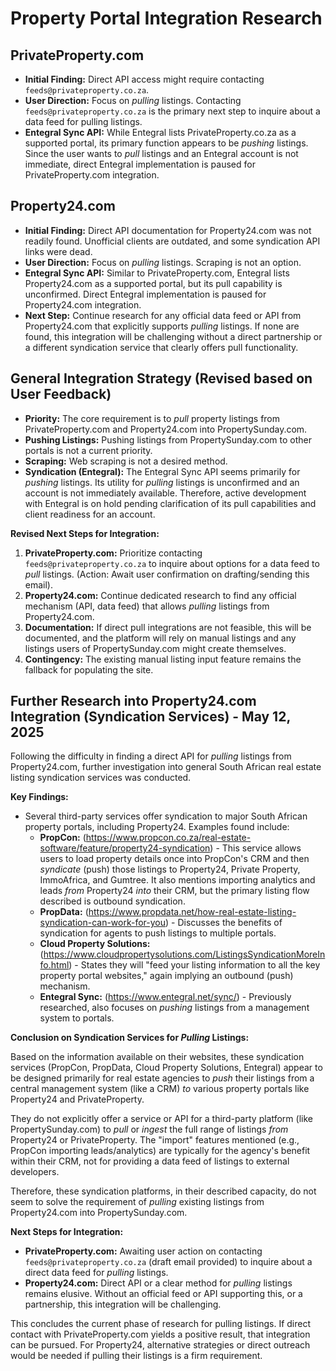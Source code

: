 # Property Portal Integration Research

## PrivateProperty.com

*   **Initial Finding:** Direct API access might require contacting `feeds@privateproperty.co.za`.
*   **User Direction:** Focus on *pulling* listings. Contacting `feeds@privateproperty.co.za` is the primary next step to inquire about a data feed for pulling listings.
*   **Entegral Sync API:** While Entegral lists PrivateProperty.co.za as a supported portal, its primary function appears to be *pushing* listings. Since the user wants to *pull* listings and an Entegral account is not immediate, direct Entegral implementation is paused for PrivateProperty.com integration.

## Property24.com

*   **Initial Finding:** Direct API documentation for Property24.com was not readily found. Unofficial clients are outdated, and some syndication API links were dead.
*   **User Direction:** Focus on *pulling* listings. Scraping is not an option.
*   **Entegral Sync API:** Similar to PrivateProperty.com, Entegral lists Property24.com as a supported portal, but its pull capability is unconfirmed. Direct Entegral implementation is paused for Property24.com integration.
*   **Next Step:** Continue research for any official data feed or API from Property24.com that explicitly supports *pulling* listings. If none are found, this integration will be challenging without a direct partnership or a different syndication service that clearly offers pull functionality.

## General Integration Strategy (Revised based on User Feedback)

*   **Priority:** The core requirement is to *pull* property listings from PrivateProperty.com and Property24.com into PropertySunday.com.
*   **Pushing Listings:** Pushing listings from PropertySunday.com to other portals is not a current priority.
*   **Scraping:** Web scraping is not a desired method.
*   **Syndication (Entegral):** The Entegral Sync API seems primarily for *pushing* listings. Its utility for *pulling* listings is unconfirmed and an account is not immediately available. Therefore, active development with Entegral is on hold pending clarification of its pull capabilities and client readiness for an account.

**Revised Next Steps for Integration:**

1.  **PrivateProperty.com:** Prioritize contacting `feeds@privateproperty.co.za` to inquire about options for a data feed to *pull* listings. (Action: Await user confirmation on drafting/sending this email).
2.  **Property24.com:** Continue dedicated research to find any official mechanism (API, data feed) that allows *pulling* listings from Property24.com.
3.  **Documentation:** If direct pull integrations are not feasible, this will be documented, and the platform will rely on manual listings and any listings users of PropertySunday.com might create themselves.
4.  **Contingency:** The existing manual listing input feature remains the fallback for populating the site.


## Further Research into Property24.com Integration (Syndication Services) - May 12, 2025

Following the difficulty in finding a direct API for *pulling* listings from Property24.com, further investigation into general South African real estate listing syndication services was conducted.

**Key Findings:**

*   Several third-party services offer syndication to major South African property portals, including Property24. Examples found include:
    *   **PropCon:** (https://www.propcon.co.za/real-estate-software/feature/property24-syndication) - This service allows users to load property details once into PropCon's CRM and then *syndicate* (push) those listings to Property24, Private Property, ImmoAfrica, and Gumtree. It also mentions importing analytics and leads *from* Property24 *into* their CRM, but the primary listing flow described is outbound syndication.
    *   **PropData:** (https://www.propdata.net/how-real-estate-listing-syndication-can-work-for-you) - Discusses the benefits of syndication for agents to push listings to multiple portals.
    *   **Cloud Property Solutions:** (https://www.cloudpropertysolutions.com/ListingsSyndicationMoreInfo.html) - States they will "feed your listing information to all the key property portal websites," again implying an outbound (push) mechanism.
    *   **Entegral Sync:** (https://www.entegral.net/sync/) - Previously researched, also focuses on *pushing* listings from a management system to portals.

**Conclusion on Syndication Services for *Pulling* Listings:**

Based on the information available on their websites, these syndication services (PropCon, PropData, Cloud Property Solutions, Entegral) appear to be designed primarily for real estate agencies to *push* their listings from a central management system (like a CRM) *to* various property portals like Property24 and PrivateProperty.

They do not explicitly offer a service or API for a third-party platform (like PropertySunday.com) to *pull* or *ingest* the full range of listings *from* Property24 or PrivateProperty. The "import" features mentioned (e.g., PropCon importing leads/analytics) are typically for the agency's benefit within their CRM, not for providing a data feed of listings to external developers.

Therefore, these syndication platforms, in their described capacity, do not seem to solve the requirement of *pulling* existing listings from Property24.com into PropertySunday.com.

**Next Steps for Integration:**
*   **PrivateProperty.com:** Awaiting user action on contacting `feeds@privateproperty.co.za` (draft email provided) to inquire about a direct data feed for *pulling* listings.
*   **Property24.com:** Direct API or a clear method for *pulling* listings remains elusive. Without an official feed or API supporting this, or a partnership, this integration will be challenging.

This concludes the current phase of research for pulling listings. If direct contact with PrivateProperty.com yields a positive result, that integration can be pursued. For Property24, alternative strategies or direct outreach would be needed if pulling their listings is a firm requirement.
